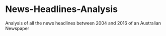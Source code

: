 # News-Headlines-Analysis
Analysis of all the news headlines between 2004 and 2016 of an Australian Newspaper
